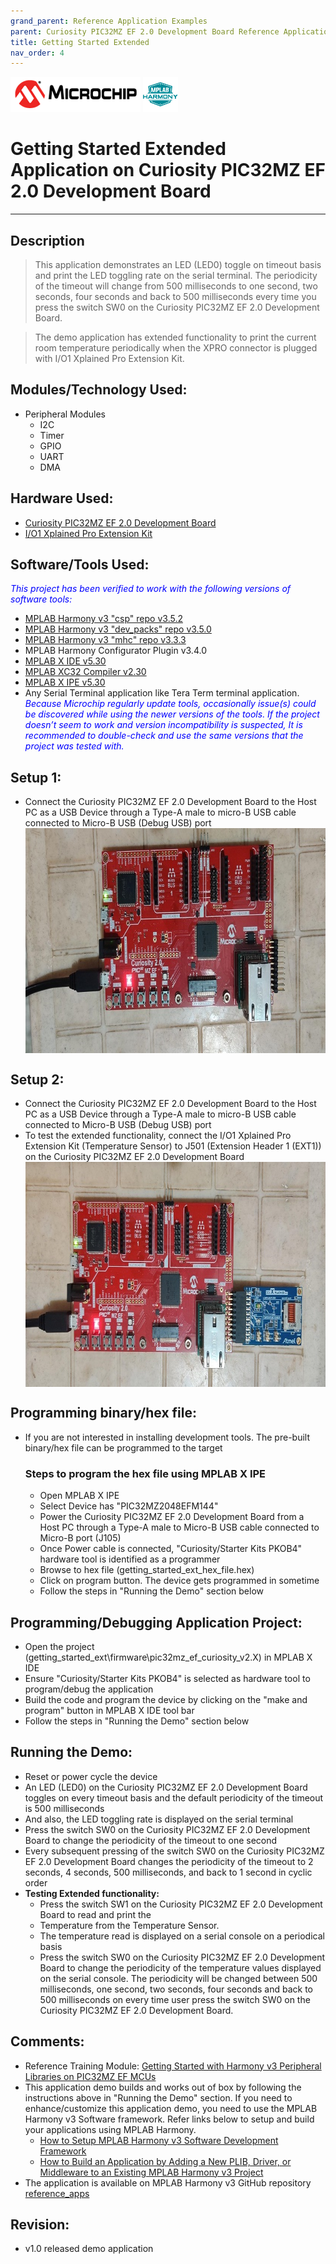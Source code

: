 ```yaml
---
grand_parent: Reference Application Examples
parent: Curiosity PIC32MZ EF 2.0 Development Board Reference Application Examples
title: Getting Started Extended
nav_order: 4
---
```

<img src = "images/microchip_logo.png">
<img src = "images/microchip_mplab_harmony_logo_small.png">

# Getting Started Extended Application on Curiosity PIC32MZ EF 2.0 Development Board
-----
## Description

>  This application demonstrates an LED (LED0) toggle on timeout basis and print the LED 
	toggling rate on the serial terminal. The periodicity of the timeout will change from 
	500 milliseconds to one second, two seconds, four seconds and back to 500 milliseconds 
	every time you press the switch SW0 on the Curiosity PIC32MZ EF 2.0 Development Board.
	
>  The demo application has extended functionality to print the current room temperature
	periodically when the XPRO connector is plugged with I/O1 Xplained Pro Extension Kit.
    

## Modules/Technology Used:

- Peripheral Modules      
	- I2C
	- Timer
	- GPIO
	- UART
	- DMA

## Hardware Used:

- [Curiosity PIC32MZ EF 2.0 Development Board](https://www.microchip.com/Developmenttools/ProductDetails/DM320209)   
- [I/O1 Xplained Pro Extension Kit](https://www.microchip.com/Developmenttools/ProductDetails/ATIO1-XPRO)


## Software/Tools Used:
<span style="color:blue"> *This project has been verified to work with the following versions of software tools:*</span>  
 - [MPLAB Harmony v3 "csp" repo v3.5.2](https://github.com/Microchip-MPLAB-Harmony/csp/releases/tag/v3.5.2)
 - [MPLAB Harmony v3 "dev_packs" repo v3.5.0](https://github.com/Microchip-MPLAB-Harmony/dev_packs/releases/tag/v3.5.0)  
 - [MPLAB Harmony v3 "mhc" repo v3.3.3](https://github.com/Microchip-MPLAB-Harmony/mhc/releases/tag/v3.3.3)   
 -  MPLAB Harmony Configurator Plugin v3.4.0
 - [MPLAB X IDE v5.30](https://www.microchip.com/mplab/mplab-x-ide)
 - [MPLAB XC32 Compiler v2.30](https://www.microchip.com/mplab/compilers)
 - [MPLAB X IPE v5.30](https://www.microchip.com/mplab/mplab-integrated-programming-environment)  
 - Any Serial Terminal application like Tera Term terminal application.  
 <span style="color:blue"> *Because Microchip regularly update tools, occasionally issue(s) could be discovered while using the newer versions of the tools. If the project doesn’t seem to work and version incompatibility is suspected, It is recommended to double-check and use the same versions that the project was tested with.* </span>  

## Setup 1:
- Connect the Curiosity PIC32MZ EF 2.0 Development Board to the Host PC as a USB Device 
  through a Type-A male to micro-B USB cable connected to Micro-B USB (Debug USB) port 
  <img src = "images/hardware_setup1.png" width="800" height="360" align="middle">

## Setup 2:  
- Connect the Curiosity PIC32MZ EF 2.0 Development Board to the Host PC as a USB Device 
  through a Type-A male to micro-B USB cable connected to Micro-B USB (Debug USB) port 
- To test the extended functionality, connect the I/O1 Xplained Pro Extension Kit 
  (Temperature Sensor) to J501 (Extension Header 1 (EXT1)) on the Curiosity PIC32MZ EF 2.0 Development Board
  <img src = "images/hardware_setup2.png" width="800" height="360" align="middle">

## Programming binary/hex file:
- If you are not interested in installing development tools. The pre-built binary/hex file can be programmed to the target
	### Steps to program the hex file using MPLAB X IPE
	- Open MPLAB X IPE
	- Select Device has "PIC32MZ2048EFM144"
	- Power the Curiosity PIC32MZ EF 2.0 Development Board from a Host PC through a Type-A male to Micro-B USB cable connected to Micro-B port (J105)
	- Once Power cable is connected, "Curiosity/Starter Kits PKOB4" hardware tool is identified as a programmer
	- Browse to hex file (getting_started_ext_hex_file.hex)
	- Click on program button. The device gets programmed in sometime
	- Follow the steps in "Running the Demo" section below

## Programming/Debugging Application Project:
- Open the project (getting_started_ext\firmware\pic32mz_ef_curiosity_v2.X) in MPLAB X IDE
- Ensure "Curiosity/Starter Kits PKOB4" is selected as hardware tool to program/debug the application
- Build the code and program the device by clicking on the "make and program" button in MPLAB X IDE tool bar
- Follow the steps in "Running the Demo" section below

## Running the Demo:
- Reset or power cycle the device
- An LED (LED0) on the Curiosity PIC32MZ EF 2.0 Development Board toggles on every timeout 
  basis and the default periodicity of the timeout is 500 milliseconds
- And also, the LED toggling rate is displayed on the serial terminal
- Press the switch SW0 on the Curiosity PIC32MZ EF 2.0 Development Board to change the 
  periodicity of the timeout to one second
- Every subsequent pressing of the switch SW0 on the Curiosity PIC32MZ EF 2.0 Development 
  Board changes the periodicity of the timeout to 2 seconds, 4 seconds, 500 milliseconds, 
  and back to 1 second in cyclic order
- **Testing Extended functionality:**
	- Press the switch SW1 on the Curiosity PIC32MZ EF 2.0 Development Board to read and print the 
	- Temperature from the Temperature Sensor.
	- The temperature read is displayed on a serial console on a periodical basis
	- Press the switch SW0 on the Curiosity PIC32MZ EF 2.0 Development Board to change the 
	  periodicity of the temperature values displayed on the serial console. The periodicity will be 
      changed between 500 milliseconds, one second, two seconds, four seconds and back to 500 milliseconds 
      on every time user press the switch SW0 on the Curiosity PIC32MZ EF 2.0 Development Board.

## Comments:
- Reference Training Module: [Getting Started with Harmony v3 Peripheral Libraries on PIC32MZ EF MCUs](https://microchipdeveloper.com/harmony3:pic32mzef-getting-started-training-module)
- This application demo builds and works out of box by following the instructions above in "Running the Demo" section. If you need to enhance/customize this application demo, you need to use the MPLAB Harmony v3 Software framework. Refer links below to setup and build your applications using MPLAB Harmony. 
	- [How to Setup MPLAB Harmony v3 Software Development Framework](https://www.microchip.com/mymicrochip/filehandler.aspx?ddocname=en1000821) 
	- [How to Build an Application by Adding a New PLIB, Driver, or Middleware to an Existing MPLAB Harmony v3 Project](http://ww1.microchip.com/downloads/en/DeviceDoc/How_to_Build_Application_Adding_PLIB_%20Driver_or_Middleware%20_to_MPLAB_Harmony_v3Project_DS90003253A.pdf)  
- The application is available on MPLAB Harmony v3 GitHub repository [reference_apps](https://github.com/Microchip-MPLAB-Harmony/reference_apps/tree/master/apps/pic32mz_ef_curiosity_v2/getting_started_ext)
              
## Revision: 
- v1.0 released demo application
